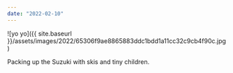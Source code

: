 ```yaml
---
date: "2022-02-10"
---
```


![yo yo]({{ site.baseurl }}/assets/images/2022/65306f9ae8865883ddc1bdd1a11cc32c9cb4f90c.jpg)

Packing up the Suzuki with skis and tiny children.
